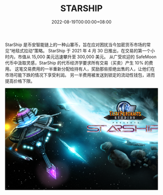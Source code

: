 ﻿---
title: "STARSHIP"
description: "TStarShip 协议是一个社区驱动的、公平推出的 DeFi 代币。 每笔交易发生两个功能：社区再分配和流动性池"
date: 2022-08-19T00:00:00+08:00
lastmod: 2022-08-19T00:00:00+08:00
draft: false
authors: ["boogArno"]
featuredImage: "starship.png"
tags: ["NFT Games","STARSHIP"]
categories: ["nfts"]
nfts: ["NFT Games"]
blockchain: "BSC"
website: "https://dappradar.com/"
twitter: "https://twitter.com/StarShipBSC"
discord: ""
telegram: ""
github: ""
youtube: ""
twitch: ""
facebook: ""
instagram: ""
reddit: ""
medium: ""
steam: ""
gitbook: ""
googleplay: ""
appstore: ""
status: "Live"
weight: 
lightgallery: true
toc: true
pinned: false
recommend: false
recommend1: false
---
StarShip 是币安智能链上的一种山寨币，旨在应对困扰当今加密货币市场的常见“地毯式拉动”策略。 StarShip 于 2021 年 4 月 30 日推出，在交易的第一个小时内，市值从 15,000 美元迅速攀升至 300,000 美元。 从广受欢迎的 SafeMoon 代币中汲取灵感，StarShip 的代币经济学要求所有交易（买卖）产生 10% 的费用。 这笔交易费用的一半重新分配给持有人，奖励那些拒绝出售的人，让他们在市场可能下跌的情况下享受利润。 另一半费用被发送到锁定的流动性钱包，进而提高价格下限。

![starship-dapp-games-bsc-image1_a13aae09e6862c0636d96dae45052d2a](starship-dapp-games-bsc-image1_a13aae09e6862c0636d96dae45052d2a.png)